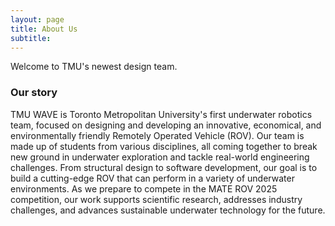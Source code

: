 ```yaml
---
layout: page
title: About Us
subtitle: 
---
```


Welcome to TMU's newest design team.

### Our story
TMU WAVE is Toronto Metropolitan University's first underwater robotics team, focused on designing and developing an innovative, economical, and environmentally friendly Remotely Operated Vehicle (ROV). Our team is made up of students from various disciplines, all coming together to break new ground in underwater exploration and tackle real-world engineering challenges. From structural design to software development, our goal is to build a cutting-edge ROV that can perform in a variety of underwater environments. As we prepare to compete in the MATE ROV 2025 competition, our work supports scientific research, addresses industry challenges, and advances sustainable underwater technology for the future.